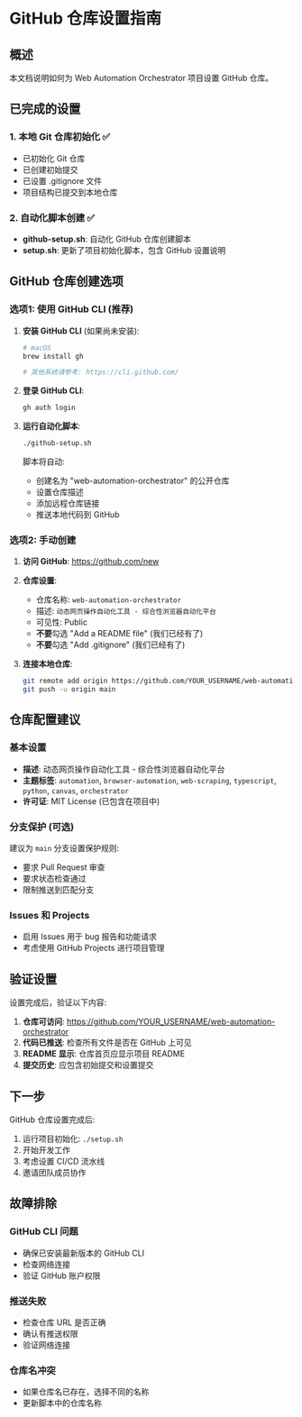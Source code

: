 # GitHub 仓库设置指南

## 概述

本文档说明如何为 Web Automation Orchestrator 项目设置 GitHub 仓库。

## 已完成的设置

### 1. 本地 Git 仓库初始化 ✅
- 已初始化 Git 仓库
- 已创建初始提交
- 已设置 .gitignore 文件
- 项目结构已提交到本地仓库

### 2. 自动化脚本创建 ✅
- **github-setup.sh**: 自动化 GitHub 仓库创建脚本
- **setup.sh**: 更新了项目初始化脚本，包含 GitHub 设置说明

## GitHub 仓库创建选项

### 选项1: 使用 GitHub CLI (推荐)

1. **安装 GitHub CLI** (如果尚未安装):
   ```bash
   # macOS
   brew install gh
   
   # 其他系统请参考: https://cli.github.com/
   ```

2. **登录 GitHub CLI**:
   ```bash
   gh auth login
   ```

3. **运行自动化脚本**:
   ```bash
   ./github-setup.sh
   ```

   脚本将自动:
   - 创建名为 "web-automation-orchestrator" 的公开仓库
   - 设置仓库描述
   - 添加远程仓库链接
   - 推送本地代码到 GitHub

### 选项2: 手动创建

1. **访问 GitHub**: https://github.com/new

2. **仓库设置**:
   - 仓库名称: `web-automation-orchestrator`
   - 描述: `动态网页操作自动化工具 - 综合性浏览器自动化平台`
   - 可见性: Public
   - **不要**勾选 "Add a README file" (我们已经有了)
   - **不要**勾选 "Add .gitignore" (我们已经有了)

3. **连接本地仓库**:
   ```bash
   git remote add origin https://github.com/YOUR_USERNAME/web-automation-orchestrator.git
   git push -u origin main
   ```

## 仓库配置建议

### 基本设置
- **描述**: 动态网页操作自动化工具 - 综合性浏览器自动化平台
- **主题标签**: `automation`, `browser-automation`, `web-scraping`, `typescript`, `python`, `canvas`, `orchestrator`
- **许可证**: MIT License (已包含在项目中)

### 分支保护 (可选)
建议为 `main` 分支设置保护规则:
- 要求 Pull Request 审查
- 要求状态检查通过
- 限制推送到匹配分支

### Issues 和 Projects
- 启用 Issues 用于 bug 报告和功能请求
- 考虑使用 GitHub Projects 进行项目管理

## 验证设置

设置完成后，验证以下内容:

1. **仓库可访问**: https://github.com/YOUR_USERNAME/web-automation-orchestrator
2. **代码已推送**: 检查所有文件是否在 GitHub 上可见
3. **README 显示**: 仓库首页应显示项目 README
4. **提交历史**: 应包含初始提交和设置提交

## 下一步

GitHub 仓库设置完成后:

1. 运行项目初始化: `./setup.sh`
2. 开始开发工作
3. 考虑设置 CI/CD 流水线
4. 邀请团队成员协作

## 故障排除

### GitHub CLI 问题
- 确保已安装最新版本的 GitHub CLI
- 检查网络连接
- 验证 GitHub 账户权限

### 推送失败
- 检查仓库 URL 是否正确
- 确认有推送权限
- 验证网络连接

### 仓库名冲突
- 如果仓库名已存在，选择不同的名称
- 更新脚本中的仓库名称